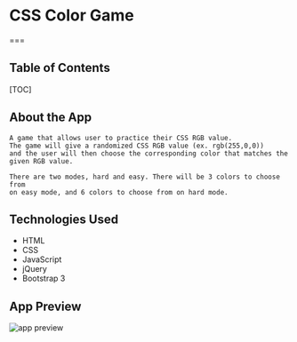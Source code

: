 # CSS Color Game
===

## Table of Contents

[TOC]

## About the App

    A game that allows user to practice their CSS RGB value.
    The game will give a randomized CSS RGB value (ex. rgb(255,0,0))
    and the user will then choose the corresponding color that matches the
    given RGB value.

    There are two modes, hard and easy. There will be 3 colors to choose from
    on easy mode, and 6 colors to choose from on hard mode.

## Technologies Used
- HTML
- CSS
- JavaScript
- jQuery
- Bootstrap 3

## App Preview
![app preview](https://media.giphy.com/media/h6yGtaD17xYuG0mPqc/giphy.gif)